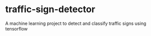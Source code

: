 # traffic-sign-detector
A machine learning project to detect and classify traffic signs using tensorflow
